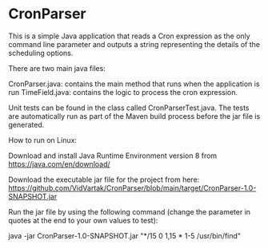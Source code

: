 # CronParser

This is a simple Java application that reads a Cron expression as the only command line parameter and outputs a string representing the details of the scheduling options.

There are two main java files:

CronParser.java: contains the main method that runs when the application is run
TimeField.java: contains the logic to process the cron expression.

Unit tests can be found in the class called CronParserTest.java. The tests are automatically run as part of the Maven build process before the jar file is generated.

How to run on Linux:

Download and install Java Runtime Environment version 8 from https://java.com/en/download/ 

Download the executable jar file for the project from here: https://github.com/VidVartak/CronParser/blob/main/target/CronParser-1.0-SNAPSHOT.jar

Run the jar file by using the following command (change the parameter in quotes at the end to your own values to test):

java -jar CronParser-1.0-SNAPSHOT.jar "*/15 0 1,15 * 1-5 /usr/bin/find"

